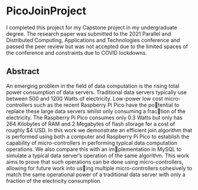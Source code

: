 # PicoJoinProject

I completed this project for my Capstone project in my undergraduate degree. The research paper was submitted to the 2021 Parallel and Distributed Computing, Applications and Technologies conference and passed the peer review but was not accepted due to the limited spaces of the conference and constraints due to COVID lockdowns.

## Abstract

An emerging problem in the field of data computation is the rising total power consumption of data servers. Traditional data servers typically use between 500 and 1200 Watts of electricity. Low-power low cost micro-controllers such as the recent Raspberry Pi Pico have the potential to replace these large data servers whilst only consuming a fraction of the electricity. The Raspberry Pi Pico consumes only 0.3 Watts but only has 264 Kilobytes of RAM and 2 Megabytes of flash storage for a cost of roughly $4 USD. In this work we demonstrate an efficient join algorithm that is performed using both a computer and Raspberry Pi Pico to establish the capability of micro-controllers in performing typical data computation operations. We also compare this with an implementation in MySQL to simulate a typical data server’s operation of the same algorithm. This work aims to prove that such operations can be done using micro-controllers, allowing for future work into using multiple micro-controllers cohesively to match the same operational power of a traditional data server with only a fraction of the electricity consumption.
